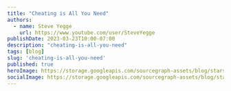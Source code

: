 ```yaml
---
title: "Cheating is All You Need"
authors:
  - name: Steve Yegge
    url: https://www.youtube.com/user/SteveYegge
publishDate: 2023-03-23T10:00-07:00
description: "cheating-is-all-you-need"
tags: [blog]
slug: 'cheating-is-all-you-need'
published: true
heroImage: https://storage.googleapis.com/sourcegraph-assets/blog/starship-blog-hero-1.png
socialImage: https://storage.googleapis.com/sourcegraph-assets/blog/starship-blog-hero-1.png
---
```

